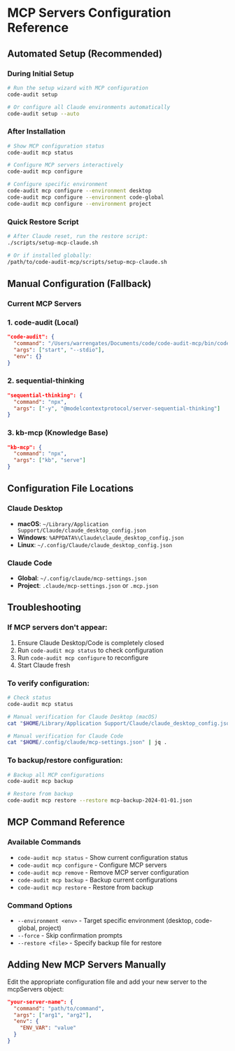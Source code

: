 # MCP Servers Configuration Reference

## Automated Setup (Recommended)

### During Initial Setup

```bash
# Run the setup wizard with MCP configuration
code-audit setup

# Or configure all Claude environments automatically
code-audit setup --auto
```

### After Installation

```bash
# Show MCP configuration status
code-audit mcp status

# Configure MCP servers interactively
code-audit mcp configure

# Configure specific environment
code-audit mcp configure --environment desktop
code-audit mcp configure --environment code-global
code-audit mcp configure --environment project
```

### Quick Restore Script

```bash
# After Claude reset, run the restore script:
./scripts/setup-mcp-claude.sh

# Or if installed globally:
/path/to/code-audit-mcp/scripts/setup-mcp-claude.sh
```

## Manual Configuration (Fallback)

### Current MCP Servers

### 1. code-audit (Local)

```json
"code-audit": {
  "command": "/Users/warrengates/Documents/code/code-audit-mcp/bin/code-audit.js",
  "args": ["start", "--stdio"],
  "env": {}
}
```

### 2. sequential-thinking

```json
"sequential-thinking": {
  "command": "npx",
  "args": ["-y", "@modelcontextprotocol/server-sequential-thinking"]
}
```

### 3. kb-mcp (Knowledge Base)

```json
"kb-mcp": {
  "command": "npx",
  "args": ["kb", "serve"]
}
```

## Configuration File Locations

### Claude Desktop

- **macOS**: `~/Library/Application Support/Claude/claude_desktop_config.json`
- **Windows**: `%APPDATA%\Claude\claude_desktop_config.json`
- **Linux**: `~/.config/Claude/claude_desktop_config.json`

### Claude Code

- **Global**: `~/.config/claude/mcp-settings.json`
- **Project**: `.claude/mcp-settings.json` or `.mcp.json`

## Troubleshooting

### If MCP servers don't appear:

1. Ensure Claude Desktop/Code is completely closed
2. Run `code-audit mcp status` to check configuration
3. Run `code-audit mcp configure` to reconfigure
4. Start Claude fresh

### To verify configuration:

```bash
# Check status
code-audit mcp status

# Manual verification for Claude Desktop (macOS)
cat "$HOME/Library/Application Support/Claude/claude_desktop_config.json" | jq .

# Manual verification for Claude Code
cat "$HOME/.config/claude/mcp-settings.json" | jq .
```

### To backup/restore configuration:

```bash
# Backup all MCP configurations
code-audit mcp backup

# Restore from backup
code-audit mcp restore --restore mcp-backup-2024-01-01.json
```

## MCP Command Reference

### Available Commands

- `code-audit mcp status` - Show current configuration status
- `code-audit mcp configure` - Configure MCP servers
- `code-audit mcp remove` - Remove MCP server configuration
- `code-audit mcp backup` - Backup current configurations
- `code-audit mcp restore` - Restore from backup

### Command Options

- `--environment <env>` - Target specific environment (desktop, code-global, project)
- `--force` - Skip confirmation prompts
- `--restore <file>` - Specify backup file for restore

## Adding New MCP Servers Manually

Edit the appropriate configuration file and add your new server to the mcpServers object:

```json
"your-server-name": {
  "command": "path/to/command",
  "args": ["arg1", "arg2"],
  "env": {
    "ENV_VAR": "value"
  }
}
```
